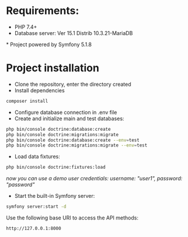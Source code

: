 # Requirements:
* PHP 7.4+
* Database server: Ver 15.1 Distrib 10.3.21-MariaDB

\* Project powered by Symfony 5.1.8

# Project installation

* Clone the repository, enter the directory created
* Install dependencies
```bash
composer install
```
* Configure database connection in .env file
* Create and initialize main and test databases:
```bash
php bin/console doctrine:database:create
php bin/console doctrine:migrations:migrate
php bin/console doctrine:database:create --env=test
php bin/console doctrine:migrations:migrate --env=test
```
* Load data fixtures:
```bash
php bin/console doctrine:fixtures:load
```
  _now you can use a demo user credentials: username: "user1", password: "password"_ 
* Start the built-in Symfony server:
```bash
symfony server:start -d
``` 
Use the following base URI to access the API methods:
```
http://127.0.0.1:8000
```

